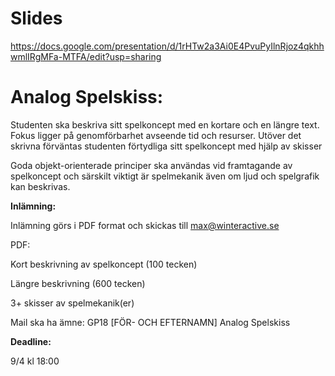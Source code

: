 # Slides
https://docs.google.com/presentation/d/1rHTw2a3Ai0E4PvuPyIlnRjoz4qkhhwmlIRgMFa-MTFA/edit?usp=sharing



# Analog Spelskiss:

Studenten ska beskriva sitt spelkoncept med en kortare och en längre text. Fokus ligger på genomförbarhet avseende tid och resurser. Utöver det skrivna förväntas studenten förtydliga sitt spelkoncept med hjälp av skisser

Goda objekt-orienterade principer ska användas vid framtagande av spelkoncept och särskilt viktigt är spelmekanik även om ljud och spelgrafik kan beskrivas.


**Inlämning:** 

Inlämning görs i PDF format och skickas till max@winteractive.se

PDF:

Kort beskrivning av spelkoncept (100 tecken)

Längre beskrivning (600 tecken)

3+ skisser av spelmekanik(er)

Mail ska ha ämne: GP18 [FÖR- OCH EFTERNAMN] Analog Spelskiss


**Deadline:**

9/4 kl 18:00
